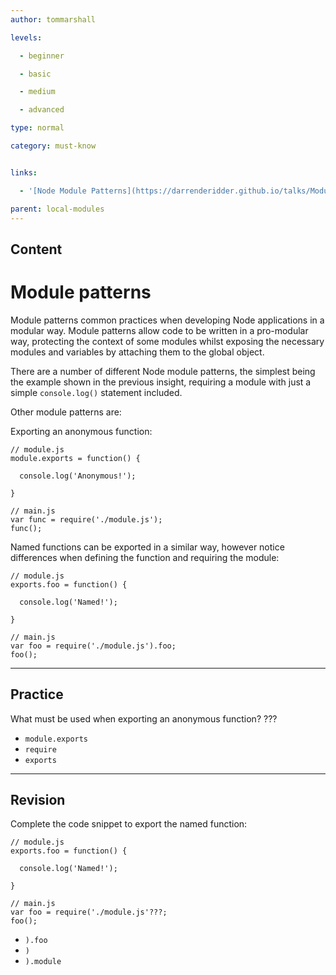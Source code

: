 ```yaml
---
author: tommarshall

levels:

  - beginner

  - basic

  - medium

  - advanced

type: normal

category: must-know


links:

  - '[Node Module Patterns](https://darrenderidder.github.io/talks/ModulePatterns/#/5){website}'

parent: local-modules
---
```

## Content
# Module patterns

Module patterns common practices when developing Node applications in a modular way. Module patterns allow code to be written in a pro-modular way, protecting the context of some modules whilst exposing the necessary modules and variables by attaching them to the global object.

There are a number of different Node module patterns, the simplest being the example shown in the previous insight, requiring a module with just a simple `console.log()` statement included.

Other module patterns are:

Exporting an anonymous function:
```
// module.js
module.exports = function() {

  console.log('Anonymous!');

}

// main.js
var func = require('./module.js');
func();
```

Named functions can be exported in a similar way, however notice differences when defining the function and requiring the module:
```
// module.js
exports.foo = function() {

  console.log('Named!');

}

// main.js
var foo = require('./module.js').foo;
foo();
```

---
## Practice

What must be used when exporting an anonymous function?
???


* `module.exports`
* `require`
* `exports`

---
## Revision

Complete the code snippet to export the named function:
```
// module.js
exports.foo = function() {

  console.log('Named!');

}

// main.js
var foo = require('./module.js'???;
foo();
```


* `).foo`
* `)`
* `).module`

